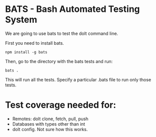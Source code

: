 # BATS - Bash Automated Testing System #

We are going to use bats to test the dolt command line. 

First you need to install bats. 
```
npm install -g bats
```
Then, go to the directory with the bats tests and run: 
```
bats . 
```
This will run all the tests. Specify a particular .bats file to run only those tests.

# Test coverage needed for: #
* Remotes: dolt clone, fetch, pull, push
* Databases with types other than int
* dolt config. Not sure how this works.
